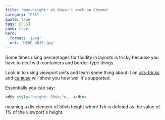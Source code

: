 ```yaml
---
title: "max-height: x% doesn't work on Chrome"
category: "CSS"
quote: true
tags: [CSS]
cave: true
hero:
  format: 'jpeg'
  url: 'HERO_0037.jpg'
---
```

Some times using percentages for fluidity in layouts is tricky because you have to deal with containers and border-type things.

Look in to using viewport units and learn some thing about it on [css-tricks](https://css-tricks.com/viewport-sized-typography/) and [caniuse](https://caniuse.com/#search=viewport) will show you how well it's supported.

Essentially you can say:

```html
<div style="height: 50vh;">...</div>
```
meaning a div element of 50vh height where 1vh is defined as the value of 1% of the viewport's height.
